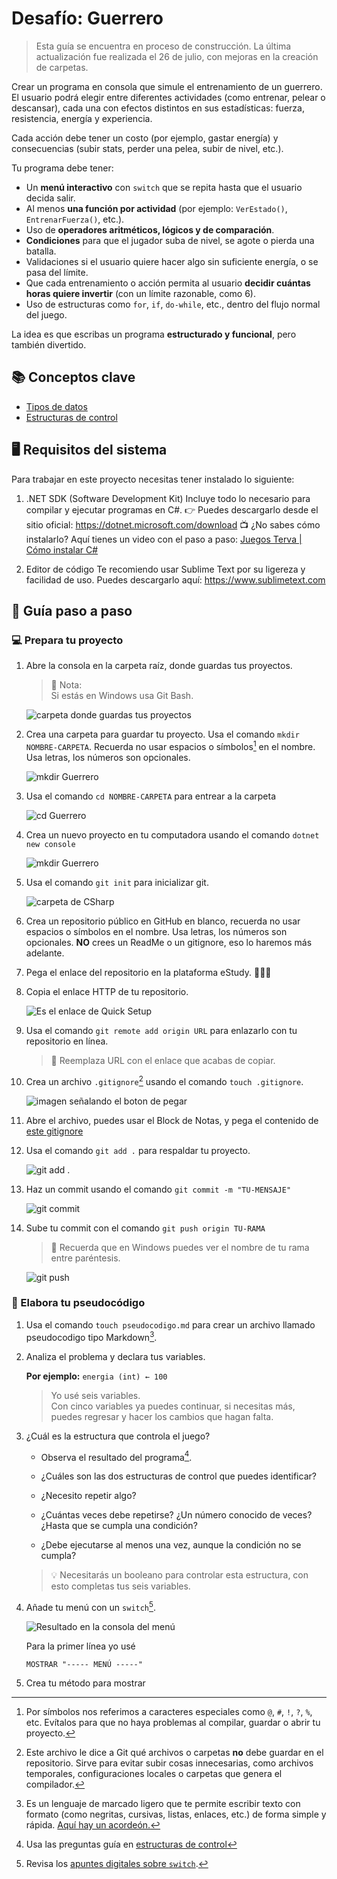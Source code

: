 # Desafío: Guerrero

> <i class="bi bi-exclamation-triangle-fill" style="color: #FF6600;"></i>
 Esta guía se encuentra en proceso de construcción. La última actualización fue realizada el 26 de julio, con mejoras en la creación de carpetas.


Crear un programa en consola que simule el entrenamiento de un guerrero.
El usuario podrá elegir entre diferentes actividades (como entrenar, pelear o descansar), cada una con efectos distintos en sus estadísticas: fuerza, resistencia, energía y experiencia.

Cada acción debe tener un costo (por ejemplo, gastar energía) y consecuencias (subir stats, perder una pelea, subir de nivel, etc.).

Tu programa debe tener:

* Un **menú interactivo** con `switch` que se repita hasta que el usuario decida salir.
* Al menos **una función por actividad** (por ejemplo: `VerEstado()`, `EntrenarFuerza()`, etc.).
* Uso de **operadores aritméticos, lógicos y de comparación**.
* **Condiciones** para que el jugador suba de nivel, se agote o pierda una batalla.
* Validaciones si el usuario quiere hacer algo sin suficiente energía, o se pasa del límite.
* Que cada entrenamiento o acción permita al usuario **decidir cuántas horas quiere invertir** (con un límite razonable, como 6).
* Uso de estructuras como `for`, `if`, `do-while`, etc., dentro del flujo normal del juego.

La idea es que escribas un programa **estructurado y funcional**, pero también divertido.

## 📚 Conceptos clave

- [Tipos de datos](programacion/tiposDatos.md)
- [Estructuras de control](programacion/estructurasControl.md)

## 🖥️ Requisitos del sistema
Para trabajar en este proyecto necesitas tener instalado lo siguiente:

1. .NET SDK (Software Development Kit)
	Incluye todo lo necesario para compilar y ejecutar programas en C#.
	👉 Puedes descargarlo desde el sitio oficial: https://dotnet.microsoft.com/download
	📺 ¿No sabes cómo instalarlo? Aquí tienes un video con el paso a paso: [Juegos Terva | Cómo instalar C#](https://youtu.be/Uo5cf4e17MY?si=dMiWRoMMWchsiLH4)

2. Editor de código
	Te recomiendo usar Sublime Text por su ligereza y facilidad de uso. Puedes descargarlo aquí:
	https://www.sublimetext.com
	
## 🧠 Guía paso a paso

 

### 💻 Prepara tu proyecto

1. Abre la consola en la carpeta raíz, donde guardas tus proyectos.

	> 📌 Nota: <br/>
	> Si estás en Windows usa Git Bash.

	![carpeta donde guardas tus proyectos](git/assets/preLayout.png)

1. Crea una carpeta para guardar tu proyecto. Usa el comando `mkdir NOMBRE-CARPETA`. Recuerda no usar espacios o símbolos[^1] en el nombre. Usa letras, los números son opcionales.

	![mkdir Guerrero](CSharp/assets/mkdirGuerrero.png)

2. Usa el comando `cd NOMBRE-CARPETA` para entrear a la carpeta

	![cd Guerrero](CSharp/assets/cdGuerrero.png)

1. Crea un nuevo proyecto en tu computadora usando el comando `dotnet new console` 

	![mkdir Guerrero](CSharp/assets/dotnetNewConsole.png)


3. Usa el comando `git init` para inicializar git.

	![carpeta de CSharp](CSharp/assets/gitInit.png)

1. Crea un repositorio público en GitHub en blanco, recuerda no usar espacios o símbolos en el nombre. Usa letras, los números son opcionales. **NO** crees un ReadMe o un gitignore, eso lo haremos más adelante.

3. Pega el enlace del repositorio en la plataforma eStudy. 🧑🏻‍💻 

5. Copia el enlace HTTP de tu repositorio.
	
	![Es el enlace de Quick Setup](git/assets/quicksetup.png)

4. Usa el comando `git remote add origin URL` para enlazarlo con tu repositorio en línea.

	> 👀 Reemplaza URL con el enlace que acabas de copiar.

5. Crea un archivo `.gitignore`[^2] usando el comando `touch .gitignore`.

	![imagen señalando el boton de pegar](git/assets/gitignoreReferencia.png)

9. Abre el archivo, puedes usar el Block de Notas, y pega el contenido de [este gitignore](https://gist.github.com/takekazuomi/10955889)

6. Usa el comando `git add .` para respaldar tu proyecto.

	![git add .](git/assets/gitAdd.png)

7. Haz un commit usando el comando `git commit -m "TU-MENSAJE"`

	![git commit](git/assets/gitCommit.png)

8. Sube tu commit con el comando `git push origin TU-RAMA`

	> 💭 Recuerda que en Windows puedes ver el nombre de tu rama entre paréntesis.

	![git push](git/assets/gitPush.png)

### 📝 Elabora tu pseudocódigo

1. Usa el comando `touch pseudocodigo.md` para crear un archivo llamado pseudocodigo tipo Markdown[^3].

2. Analiza el problema y declara tus variables.

	**Por ejemplo:**
	`energia (int) ← 100`

	> Yo usé seis variables.</br>
	> Con cinco variables ya puedes continuar, si necesitas más, puedes regresar y hacer los cambios que hagan falta.

	
4. ¿Cuál es la estructura que controla el juego?

	* Observa el resultado del programa[^4].

	* ¿Cuáles son las dos estructuras de control que puedes identificar?

	* ¿Necesito repetir algo?

	* ¿Cuántas veces debe repetirse? ¿Un número conocido de veces? ¿Hasta que se cumpla una condición?

	* ¿Debe ejecutarse al menos una vez, aunque la condición no se cumpla?

	> 💡 Necesitarás un booleano para controlar esta estructura, con esto completas tus seis variables.

5. Añade tu menú con un `switch`[^5].

	![Resultado en la consola del menú](CSharp/assets/guerreroAxolotlMenu.png)

	Para la primer línea yo usé

	`MOSTRAR "----- MENÚ -----"`

7. Crea tu método para mostrar

<!-- footnotes -->
[^1]: Por símbolos nos referimos a caracteres especiales como `@`, `#`, `!`, `?`, `%`, etc. Evítalos para que no haya problemas al compilar, guardar o abrir tu proyecto.

[^2]: Este archivo le dice a Git qué archivos o carpetas **no** debe guardar en el repositorio. Sirve para evitar subir cosas innecesarias, como archivos temporales, configuraciones locales o carpetas que genera el compilador.

[^3]: Es un lenguaje de marcado ligero que te permite escribir texto con formato (como negritas, cursivas, listas, enlaces, etc.) de forma simple y rápida. [Aquí hay un acordeón.](markdown-cheat-sheet.md)

[^4]: Usa las preguntas guía en [estructuras de control](programacion/estructurasControl.md)

[^5]: Revisa los [apuntes digitales sobre `switch`](programacion/infoSwitch.md).
